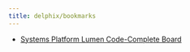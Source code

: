 ```yaml
---
title: delphix/bookmarks
---
```


* [Systems Platform Lumen Code-Complete Board](https://jira.delphix.com/secure/RapidBoard.jspa?rapidView=409&view=detail)
